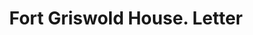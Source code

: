 ---
doi: 10.7916/D8WW8VNZ
date_other: '1880'
date_other_textual: 1880-1889
form: correspondence
genre:
- Letters (correspondence)
name:
- Fort Griswold House
object_in_context_url: https://biggert.cul.columbia.edu/items/view/ave_biggert_00090
subject_hierarchical_geographic:
- New London, Connecticut, United States
subject_name:
- Fort Griswold House
title: Fort Griswold House. Letter
sort_title: Fort Griswold House. Letter
call_number: ave_biggert_00090
coordinates:
- 41.355555555555554,-72.09944444444444
pid: ave_biggert_00090
identifiers: ave_biggert_00090
thumbnail: https://derivativo-3.library.columbia.edu/iiif/2/ldpd:342975/full/!256,256/0/native.jpg
permalink: /biggert/ave_biggert_00090/
layout: iiif-image-page
---